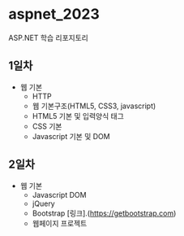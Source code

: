 # aspnet_2023
ASP.NET 학습 리포지토리

## 1일차
- 웹 기본
	- HTTP
	- 웹 기본구조(HTML5, CSS3, javascript)
	- HTML5 기본 및 입력양식 태그
	- CSS 기본
	- Javascript 기본 및 DOM

## 2일차
- 웹 기본
	- Javascript DOM
	- jQuery
	- Bootstrap [링크].(https://getbootstrap.com)
	- 웹페이지 프로젝트
